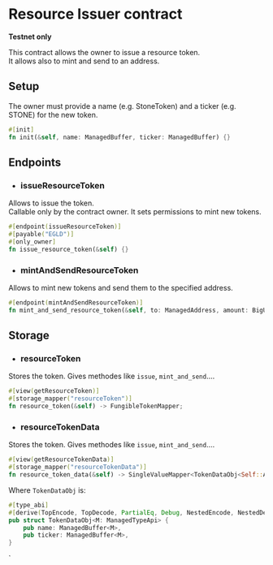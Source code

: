 # Resource Issuer contract
**Testnet only**  

This contract allows the owner to issue a resource token.  
It allows also to mint and send to an address.

## Setup
The owner must provide a name (e.g. StoneToken) and a ticker (e.g. STONE) for the new token.
```Rust
#[init]
fn init(&self, name: ManagedBuffer, ticker: ManagedBuffer) {}
```

## Endpoints

- ### issueResourceToken  
Allows to issue the token.  
Callable only by the contract owner. It sets permissions to mint new tokens.
```Rust
#[endpoint(issueResourceToken)]
#[payable("EGLD")]
#[only_owner]
fn issue_resource_token(&self) {}
```

- ### mintAndSendResourceToken  
Allows to mint new tokens and send them to the specified address.
```Rust
#[endpoint(mintAndSendResourceToken)]
fn mint_and_send_resource_token(&self, to: ManagedAddress, amount: BigUint){}
```

## Storage

- ### resourceToken
Stores the token. Gives methodes like `issue`, `mint_and_send`....
```Rust
#[view(getResourceToken)]
#[storage_mapper("resourceToken")]
fn resource_token(&self) -> FungibleTokenMapper;
```

- ### resourceTokenData
Stores the token. Gives methodes like `issue`, `mint_and_send`....
```Rust
#[view(getResourceTokenData)]
#[storage_mapper("resourceTokenData")]
fn resource_token_data(&self) -> SingleValueMapper<TokenDataObj<Self::Api>>;
```

Where `TokenDataObj` is:
```Rust
#[type_abi]
#[derive(TopEncode, TopDecode, PartialEq, Debug, NestedEncode, NestedDecode)]
pub struct TokenDataObj<M: ManagedTypeApi> {
	pub name: ManagedBuffer<M>,
    pub ticker: ManagedBuffer<M>,
}
```
`